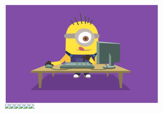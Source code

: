
<div align=center>
<img src="https://github.com/ZhouZeJiang/IMAGE/blob/main/5.gif" width=500 height=320>
</div>
<span><img src = "https://img.shields.io/badge/-c-blueviolet?logo=c"><img src="https://img.shields.io/badge/-C%2B%2B-yellow?style=flat-square&logo=cplusplus"><img src = "https://img.shields.io/badge/-Web-blue?logo=webmin"><img src = "https://img.shields.io/badge/-Linux-lightgrey?logo=linux"><img src = "https://img.shields.io/badge/-MySQL-lightgreen?logo=mysql"><img src=https://img.shields.io/badge/-redis-orange?logo=redis>
</span>


